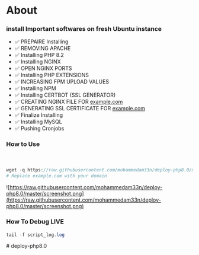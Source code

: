 # About

### install Important softwares on fresh Ubuntu instance

- ✅  PREPAIRE Installing
- ✅  REMOVING APACHE
- ✅  Installing PHP 8.2
- ✅  Installing NGINX
- ✅  OPEN NGINX PORTS
- ✅  Installing PHP EXTENSIONS
- ✅  INCREASING FPM UPLOAD VALUES
- ✅  Installing NPM
- ✅  Installing CERTBOT (SSL GENERATOR)
- ✅  CREATING NGINX FILE FOR [example.com](http://example.com/)
- ✅  GENERATING SSL CERTIFICATE FOR [example.com](http://example.com/)
- ✅  Finalize Installing
- ✅  Installing MySQL
- ✅  Pushing Cronjobs

### How to Use

```php


wget -q https://raw.githubusercontent.com/mohammedam33n/deploy-php8.0/master/script.sh -O script.sh ; sudo chmod +x script.sh ; ./script.sh -d example.com
# Replace example.com with your domain
```
![https://raw.githubusercontent.com/mohammedam33n/deploy-php8.0/master/screenshot.png](https://raw.githubusercontent.com/mohammedam33n/deploy-php8.0/master/screenshot.png)

### How To Debug LIVE

```php
tail -f script_log.log
```
#   d e p l o y - p h p 8 . 0 
 
 